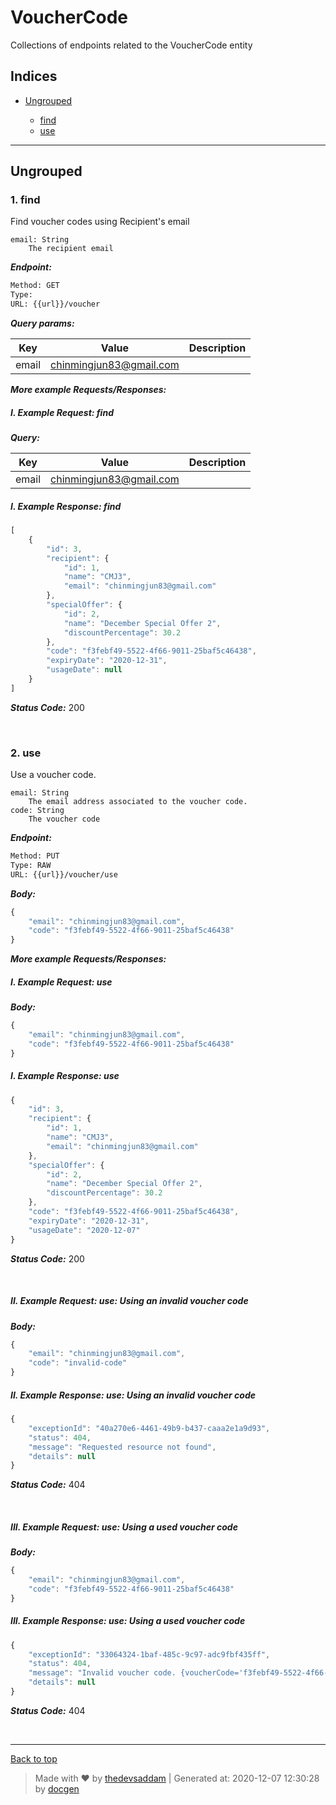 
# VoucherCode

Collections of endpoints related to the VoucherCode entity

## Indices

* [Ungrouped](#ungrouped)

  * [find](#1-find)
  * [use](#2-use)


--------


## Ungrouped



### 1. find


Find voucher codes using Recipient's email

```
email: String
    The recipient email
```


***Endpoint:***

```bash
Method: GET
Type: 
URL: {{url}}/voucher
```



***Query params:***

| Key | Value | Description |
| --- | ------|-------------|
| email | chinmingjun83@gmail.com |  |



***More example Requests/Responses:***


##### I. Example Request: find



***Query:***

| Key | Value | Description |
| --- | ------|-------------|
| email | chinmingjun83@gmail.com |  |



##### I. Example Response: find
```js
[
    {
        "id": 3,
        "recipient": {
            "id": 1,
            "name": "CMJ3",
            "email": "chinmingjun83@gmail.com"
        },
        "specialOffer": {
            "id": 2,
            "name": "December Special Offer 2",
            "discountPercentage": 30.2
        },
        "code": "f3febf49-5522-4f66-9011-25baf5c46438",
        "expiryDate": "2020-12-31",
        "usageDate": null
    }
]
```


***Status Code:*** 200

<br>



### 2. use


Use a voucher code. 

```
email: String
    The email address associated to the voucher code.
code: String
    The voucher code
```


***Endpoint:***

```bash
Method: PUT
Type: RAW
URL: {{url}}/voucher/use
```



***Body:***

```js        
{
    "email": "chinmingjun83@gmail.com",
    "code": "f3febf49-5522-4f66-9011-25baf5c46438"
}
```



***More example Requests/Responses:***


##### I. Example Request: use



***Body:***

```js        
{
    "email": "chinmingjun83@gmail.com",
    "code": "f3febf49-5522-4f66-9011-25baf5c46438"
}
```



##### I. Example Response: use
```js
{
    "id": 3,
    "recipient": {
        "id": 1,
        "name": "CMJ3",
        "email": "chinmingjun83@gmail.com"
    },
    "specialOffer": {
        "id": 2,
        "name": "December Special Offer 2",
        "discountPercentage": 30.2
    },
    "code": "f3febf49-5522-4f66-9011-25baf5c46438",
    "expiryDate": "2020-12-31",
    "usageDate": "2020-12-07"
}
```


***Status Code:*** 200

<br>



##### II. Example Request: use: Using an invalid voucher code



***Body:***

```js        
{
    "email": "chinmingjun83@gmail.com",
    "code": "invalid-code"
}
```



##### II. Example Response: use: Using an invalid voucher code
```js
{
    "exceptionId": "40a270e6-4461-49b9-b437-caaa2e1a9d93",
    "status": 404,
    "message": "Requested resource not found",
    "details": null
}
```


***Status Code:*** 404

<br>



##### III. Example Request: use: Using a used voucher code



***Body:***

```js        
{
    "email": "chinmingjun83@gmail.com",
    "code": "f3febf49-5522-4f66-9011-25baf5c46438"
}
```



##### III. Example Response: use: Using a used voucher code
```js
{
    "exceptionId": "33064324-1baf-485c-9c97-adc9fbf435ff",
    "status": 404,
    "message": "Invalid voucher code. {voucherCode='f3febf49-5522-4f66-9011-25baf5c46438'}",
    "details": null
}
```


***Status Code:*** 404

<br>



---
[Back to top](#vouchercode)
> Made with &#9829; by [thedevsaddam](https://github.com/thedevsaddam) | Generated at: 2020-12-07 12:30:28 by [docgen](https://github.com/thedevsaddam/docgen)

